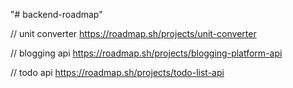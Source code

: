"# backend-roadmap" 


// unit converter
https://roadmap.sh/projects/unit-converter

// blogging api
https://roadmap.sh/projects/blogging-platform-api

// todo api
https://roadmap.sh/projects/todo-list-api